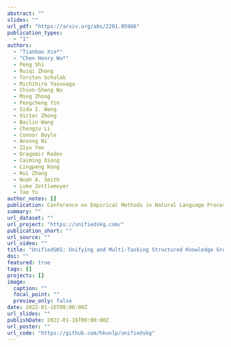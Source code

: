 ```yaml
---
abstract: ""
slides: ""
url_pdf: "https://arxiv.org/abs/2201.05966"
publication_types:
  - "1"
authors:
  - "Tianbao Xie*"
  - "Chen Henry Wu*"
  - Peng Shi
  - Ruiqi Zhong
  - Torsten Scholak
  - Michihiro Yasunaga
  - Chien-Sheng Wu
  - Ming Zhong
  - Pengcheng Yin
  - Sida I. Wang
  - Victor Zhong
  - Bailin Wang
  - Chengzu Li
  - Connor Boyle
  - Ansong Ni
  - Ziyu Yao
  - Dragomir Radev
  - Caiming Xiong
  - Lingpeng Kong
  - Rui Zhang
  - Noah A. Smith
  - Luke Zettlemoyer
  - Tao Yu
author_notes: []
publication: Conference on Empirical Methods in Natural Language Processing *EMNLP 2022*, Long paper, Oral
summary: ""
url_dataset: ""
url_project: "https://unifiedskg.com/"
publication_short: ""
url_source: ""
url_video: ""
title: "UnifiedSKG: Unifying and Multi-Tasking Structured Knowledge Grounding with Text-to-Text Language Models"
doi: ""
featured: true
tags: []
projects: []
image:
  caption: ""
  focal_point: ""
  preview_only: false
date: 2022-01-16T00:00:00Z
url_slides: ""
publishDate: 2022-01-16T00:00:00Z
url_poster: ""
url_code: "https://github.com/hkunlp/unifiedskg"
---
```

